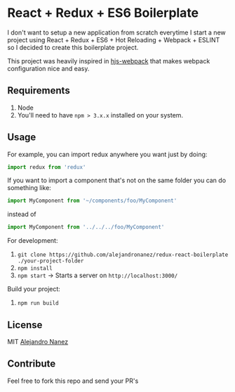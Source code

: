 React + Redux + ES6 Boilerplate
====
I don't want to setup a new application from scratch everytime I start a new project using React + Redux + ES6 + Hot Reloading + Webpack + ESLINT so I decided to create this boilerplate project.

This project was heavily inspired in [hjs-webpack](https://github.com/HenrikJoreteg/hjs-webpack) that makes webpack configuration nice and easy.

## Requirements
1. Node
2. You'll need to have `npm > 3.x.x` installed on your system.

## Usage

For example, you can import redux anywhere you want just by doing:
```js
import redux from 'redux'
```

If you want to import a component that's not on the same folder you can do something like: 

```js
import MyComponent from '~/components/foo/MyComponent'
```

instead of

```js
import MyComponent from '../../../foo/MyComponent'
```


For development:

1. `git clone https://github.com/alejandronanez/redux-react-boilerplate ./your-project-folder`
2. `npm install`
3. `npm start` -> Starts a server on `http://localhost:3000/`

Build your project:

1. `npm run build`

## License
MIT [Alejandro Nanez](https://github.com/alejandronanez)

## Contribute
Feel free to fork this repo and send your PR's
